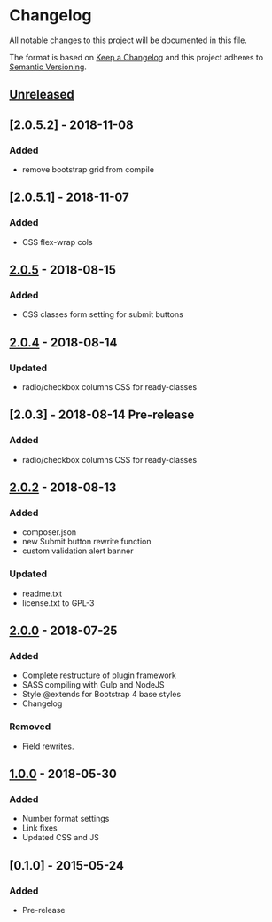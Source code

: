 # Changelog
All notable changes to this project will be documented in this file.

The format is based on [Keep a Changelog](http://keepachangelog.com/en/1.0.0/)
and this project adheres to [Semantic Versioning](http://semver.org/spec/v2.0.0.html).

## [Unreleased]

## [2.0.5.2] - 2018-11-08
### Added
- remove bootstrap grid from compile

## [2.0.5.1] - 2018-11-07
### Added
- CSS flex-wrap cols

## [2.0.5] - 2018-08-15
### Added
- CSS classes form setting for submit buttons

## [2.0.4] - 2018-08-14
### Updated
- radio/checkbox columns CSS for ready-classes

## [2.0.3] - 2018-08-14 Pre-release
### Added
- radio/checkbox columns CSS for ready-classes

## [2.0.2] - 2018-08-13
### Added
- composer.json
- new Submit button rewrite function
- custom validation alert banner

### Updated
- readme.txt
- license.txt to GPL-3

## [2.0.0] - 2018-07-25
### Added
- Complete restructure of plugin framework
- SASS compiling with Gulp and NodeJS
- Style @extends for Bootstrap 4 base styles
- Changelog

### Removed
- Field rewrites.

## [1.0.0] - 2018-05-30
### Added
- Number format settings
- Link fixes
- Updated CSS and JS

## [0.1.0] - 2015-05-24
### Added
- Pre-release


[Unreleased]: https://github.com/monkishtypist/gforms-bootstrapper/compare/v2.0.5...HEAD
[2.0.5]: https://github.com/monkishtypist/gforms-bootstrapper/compare/v2.0.4...v2.0.5
[2.0.4]: https://github.com/monkishtypist/gforms-bootstrapper/compare/v2.0.2...v2.0.4
[2.0.2]: https://github.com/monkishtypist/gforms-bootstrapper/compare/v2.0.1...v2.0.2
[2.0.1]: https://github.com/monkishtypist/gforms-bootstrapper/compare/v2.0.0...v2.0.1
[2.0.0]: https://github.com/monkishtypist/gforms-bootstrapper/compare/v1.0.0...v2.0.0
[1.0.0]: https://github.com/monkishtypist/gforms-bootstrapper/compare/v0.1.0...v1.0.0
